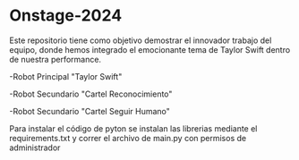 # Onstage-2024
Este repositorio tiene como objetivo demostrar el innovador trabajo del equipo, donde hemos integrado el emocionante tema de Taylor Swift dentro de nuestra performance.

-Robot Principal "Taylor Swift"

-Robot Secundario "Cartel Reconocimiento"

-Robot Secundario "Cartel Seguir Humano"

Para instalar el código de pyton se instalan las librerias mediante el requirements.txt y correr el archivo de main.py con permisos de administrador
